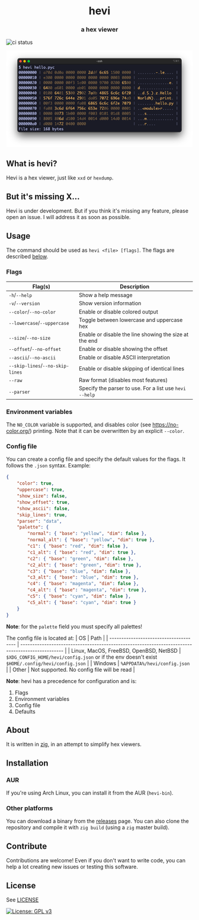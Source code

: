 <div align="center">
    <h1 align="center">hevi</h1>
    <h3>a hex viewer</h3>
</div>

![ci status](https://github.com/Arnau478/hevi/actions/workflows/ci.yml/badge.svg)

![example image](web/example.png)

## What is hevi?
Hevi is a hex viewer, just like `xxd` or `hexdump`.

## But it's missing X...
Hevi is under development. But if you think it's missing any feature, please open an issue. I will address it as soon as possible.

## Usage
The command should be used as `hevi <file> [flags]`. The flags are described [below](#flags).

### Flags
| Flag(s)                          | Description                                             |
| -------------------------------- | ------------------------------------------------------- |
| `-h`/`--help`                    | Show a help message                                     |
| `-v`/`--version`                 | Show version information                                |
| `--color`/`--no-color`           | Enable or disable colored output                        |
| `--lowercase`/`--uppercase`      | Toggle between lowercase and uppercase hex              |
| `--size`/`--no-size`             | Enable or disable the line showing the size at the end  |
| `--offset`/`--no-offset`         | Enable or disable showing the offset                    |
| `--ascii`/`--no-ascii`           | Enable or disable ASCII interpretation                  |
| `--skip-lines`/`--no-skip-lines` | Enable or disable skipping of identical lines           |
| `--raw`                          | Raw format (disables most features)                     |
| `--parser`                       | Specify the parser to use. For a list use `hevi --help` |

### Environment variables
The `NO_COLOR` variable is supported, and disables color (see <https://no-color.org/>) printing. Note that it can be overwritten by an explicit `--color`.

### Config file
You can create a config file and specify the default values for the flags. It follows the `.json` syntax. Example:
```json
{
    "color": true,
    "uppercase": true,
    "show_size": false,
    "show_offset": true,
    "show_ascii": false,
    "skip_lines": true,
    "parser": "data",
    "palette": {
        "normal": { "base": "yellow", "dim": false },
        "normal_alt": { "base": "yellow", "dim": true },
        "c1": { "base": "red", "dim": false },
        "c1_alt": { "base": "red", "dim": true },
        "c2": { "base": "green", "dim": false },
        "c2_alt": { "base": "green", "dim": true },
        "c3": { "base": "blue", "dim": false },
        "c3_alt": { "base": "blue", "dim": true },
        "c4": { "base": "magenta", "dim": false },
        "c4_alt": { "base": "magenta", "dim": true },
        "c5": { "base": "cyan", "dim": false },
        "c5_alt": { "base": "cyan", "dim": true }
    }
}
```
**Note**: for the `palette` field you must specify all palettes!

The config file is located at:
| OS                                     | Path                                                                                             |
| -------------------------------------- | ------------------------------------------------------------------------------------------------ |
| Linux, MacOS, FreeBSD, OpenBSD, NetBSD | `$XDG_CONFIG_HOME/hevi/config.json` or if the env doesn't exist `$HOME/.config/hevi/config.json` |
| Windows                                | `%APPDATA%/hevi/config.json`                                                                     |
| Other                                  | Not supported. No config file will be read                                                       |

**Note**: hevi has a precedence for configuration and is:
1. Flags
2. Environment variables
3. Config file
4. Defaults

## About
It is written in [zig](https://github.com/ziglang/zig), in an attempt to simplify hex viewers.

## Installation
### AUR
If you're using Arch Linux, you can install it from the AUR (`hevi-bin`).
### Other platforms
You can download a binary from the [releases](https://github.com/Arnau478/hevi/releases/) page. You can also clone the repository and compile it with `zig build` (using a `zig` master build).

## Contribute
Contributions are welcome! Even if you don't want to write code, you can help a lot creating new issues or testing this software.

## License
See [LICENSE](LICENSE)

[![License: GPL v3](https://img.shields.io/badge/License-GPLv3-blue.svg)](https://www.gnu.org/licenses/gpl-3.0)
